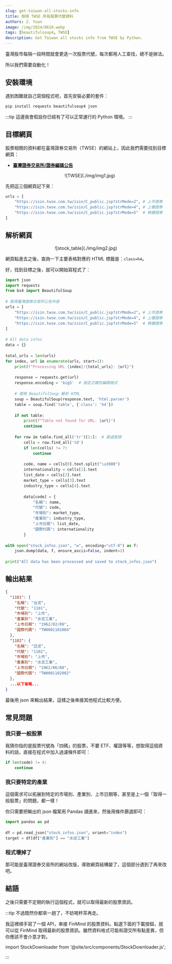 ```yaml
---
slug: get-taiwan-all-stocks-info
title: 取得 TWSE 所有股票代號資料
authors: Z. Yuan
image: /img/2024/0610.webp
tags: [beautifulsoup4, TWSE]
description: Get Taiwan all stocks info from TWSE by Python.
---
```


臺灣股市每隔一段時間就會更迭一次股票代號，每次都用人工查找，總不是辦法。

所以我們需要自動化！

<!-- truncate -->

## 安裝環境

遇到困難就自己寫個程式吧，首先安裝必要的套件：

```bash
pip install requests beautifulsoup4 json
```

:::tip
這邊我會假設你已經有了可以正常運行的 Python 環境。
:::

## 目標網頁

股票相關的資料都在臺灣證券交易所（TWSE）的網站上，因此我們需要找到目標網頁：

- [**臺灣證券交易所/證券編碼公告**](https://www.twse.com.tw/zh/products/code/announcement.html)

  <div align="center">
  <figure style={{"width": "80%"}}>
  ![TWSE](./img/img1.jpg)
  </figure>
  </div>

先把這三個網頁記下來：

```python
urls = [
    "https://isin.twse.com.tw/isin/C_public.jsp?strMode=2", # 上市證券
    "https://isin.twse.com.tw/isin/C_public.jsp?strMode=4", # 上櫃證券
    "https://isin.twse.com.tw/isin/C_public.jsp?strMode=5"  # 興櫃證券
]
```

## 解析網頁

<div align="center">
<figure style={{"width": "80%"}}>
![stock_table](./img/img2.jpg)
</figure>
</div>

網頁點進去之後，查詢一下主要表格對應的 HTML 標籤是：`class=h4`。

好，找到目標之後，就可以開始寫程式了：

```python title="update_stocks_code.py"
import json
import requests
from bs4 import BeautifulSoup

# 取得臺灣證券交易所公告內容
urls = [
    "https://isin.twse.com.tw/isin/C_public.jsp?strMode=2", # 上市證券
    "https://isin.twse.com.tw/isin/C_public.jsp?strMode=4", # 上櫃證券
    "https://isin.twse.com.tw/isin/C_public.jsp?strMode=5"  # 興櫃證券
]

# All data infos
data = {}

total_urls = len(urls)
for index, url in enumerate(urls, start=1):
    print(f"Processing URL {index}/{total_urls}: {url}")

    response = requests.get(url)
    response.encoding = 'big5'  # 設定正確的編碼格式

    # 使用 BeautifulSoup 解析 HTML
    soup = BeautifulSoup(response.text, 'html.parser')
    table = soup.find('table', {'class': 'h4'})

    if not table:
        print(f"Table not found for URL: {url}")
        continue

    for row in table.find_all('tr')[1:]:  # 跳過表頭
        cells = row.find_all('td')
        if len(cells) != 7:
            continue

        code, name = cells[0].text.split("\u3000")
        internationality = cells[1].text
        list_date = cells[2].text
        market_type = cells[3].text
        industry_type = cells[4].text

        data[code] = {
            "名稱": name,
            "代號": code,
            "市場別": market_type,
            "產業別": industry_type,
            "上市日期": list_date,
            "國際代碼": internationality
        }

with open("stock_infos.json", "w", encoding="utf-8") as f:
    json.dump(data, f, ensure_ascii=False, indent=2)

print("All data has been processed and saved to stock_infos.json")
```

## 輸出結果

```json title="stock_infos.json"
{
  "1101": {
    "名稱": "台泥",
    "代號": "1101",
    "市場別": "上市",
    "產業別": "水泥工業",
    "上市日期": "1962/02/09",
    "國際代碼": "TW0001101004"
  },
  "1102": {
    "名稱": "亞泥",
    "代號": "1102",
    "市場別": "上市",
    "產業別": "水泥工業",
    "上市日期": "1962/06/08",
    "國際代碼": "TW0001102002"
  },
  ...以下省略...
}
```

最後用 json 來輸出結果，這樣之後串接其他程式比較方便。

## 常見問題

### 我只要一般股票

我猜你指的是股票代號為「四碼」的股票，不要 ETF、權證等等，想取得這個資料的話，直接在程式中加入過濾條件即可：

```python
if len(code) != 4:
    continue
```

### 我只要特定的產業

這個需求可以拓展到特定的市場別、產業別、上市日期等，甚至是上一個「取得一般股票」的問題，都一樣！

你只需要把輸出的 json 檔案用 Pandas 讀進來，然後用條件篩選即可：

```python
import pandas as pd

df = pd.read_json("stock_infos.json", orient="index")
target = df[df["產業別"] == "水泥工業"]
```

### 程式壞掉了

那可能是臺灣證券交易所的網站改版，導致網頁結構變了，這個部分遇到了再來改吧。

## 結語

之後只需要不定期的執行這個程式，就可以取得最新的股票資訊。

:::tip
不過既然你都來一趟了，不妨喝杯茶再走。

我這裡順手寫了一個 API，串接 FinMind 的股票資料。點選下面的下載按鈕，就可以從 FinMind 取得最新的股票資訊。雖然資料格式可能和證交所有點差異，但你應該不會介意才對。

import StockDownloader from '@site/src/components/StockDownloader.js';

<StockDownloader lang="zh"/>
:::

